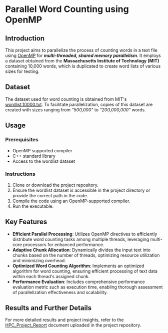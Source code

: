 # Parallel Word Counting using OpenMP

## Introduction
This project aims to parallelize the process of counting words in a text file using [OpenMP](https://en.wikipedia.org/wiki/OpenMP) for ***multi-threaded, shared memory parallelism***. It employs a dataset obtained from the **Massachusetts Institute of Technology (MIT)** containing 10,000 words, which is duplicated to create word lists of various sizes for testing.

## Dataset
The dataset used for word counting is obtained from MIT's [wordlist.10000.txt](https://www.mit.edu/~ecprice/wordlist.10000). To facilitate parallelization, copies of this dataset are created with sizes ranging from *"500,000"* to *"200,000,000"* words.

## Usage
### Prerequisites
- OpenMP supported compiler
- C++ standard library
- Access to the wordlist dataset

### Instructions
1. Clone or download the project repository.
2. Ensure the wordlist dataset is accessible in the project directory or provide the correct path in the code.
3. Compile the code using an OpenMP-supported compiler.
4. Run the executable.

## Key Features
- **Efficient Parallel Processing**: Utilizes OpenMP directives to efficiently distribute word counting tasks among multiple threads, leveraging multi-core processors for enhanced performance.
- **Adaptive Chunk Allocation**: Dynamically divides the input text into chunks based on the number of threads, optimizing resource utilization and minimizing overhead.
- **Optimized Word Counting Algorithm**: Implements an optimized algorithm for word counting, ensuring efficient processing of text data within each thread's assigned chunk.
- **Performance Evaluation**: Includes comprehensive performance evaluation metric such as execution time, enabling thorough assessment of parallelization effectiveness and scalability.

## Results and Further Details
For more detailed results and project insights, refer to the [HPC_Project_Report](./HPC_Project_Report.pdf) document uploaded in the project repository.
